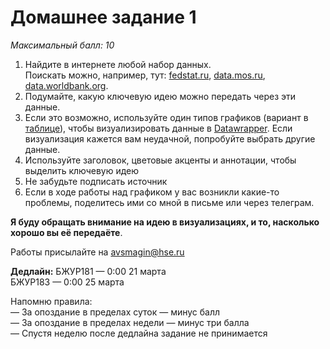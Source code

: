 # Домашнее задание 1
*Максимальный балл: 10*

1. Найдите в интернете любой набор данных. <br> 
Поискать можно, например, тут: [fedstat.ru](https://fedstat.ru/), [data.mos.ru](https://data.mos.ru), [data.worldbank.org](https://data.worldbank.org/). <br>
2. Подумайте, какую ключевую идею можно передать через эти данные. <br>
3. Если это возможно, используйте один типов графиков (вариант в [таблице](https://docs.google.com/spreadsheets/d/11jyb3Kh9qp7nDSGM4xiJVf6flLCeOzOp1qwuwYKxLMQ/edit?usp=sharing)), чтобы визуализировать данные в [Datawrapper](https://www.datawrapper.de/). Если визуализация кажется вам неудачной, попробуйте выбрать другие данные.<br>
4. Используйте заголовок, цветовые акценты и аннотации, чтобы выделить ключевую идею<br>
5. Не забудьте подписать источник<br>
6. Если в ходе работы над графиком у вас возникли какие-то проблемы, поделитесь ими со мной в письме или через телеграм. <br>

**Я буду обращать внимание на идею в визуализациях, и то, насколько хорошо вы её передаёте**.

Работы присылайте на avsmagin@hse.ru<br>

**Дедлайн:**
БЖУР181 — 0:00 21 марта <br>
БЖУР183 — 0:00 25 марта <br>

Напомню правила:<br>
— За опоздание в пределах суток — минус балл<br>
— За опоздание в пределах недели — минус три балла<br>
— Спустя неделю после дедлайна задание не принимается<br>
